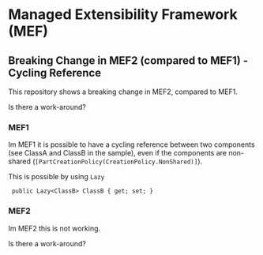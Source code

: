 # Managed Extensibility Framework (MEF)

## Breaking Change in MEF2 (compared to MEF1) - Cycling Reference

This repository shows a breaking change in MEF2, compared to MEF1.

Is there a work-around?

### MEF1

Im MEF1 it is possible to have a cycling reference between two components (see ClassA and ClassB in the sample),
even if the components are non-shared (``[PartCreationPolicy(CreationPolicy.NonShared)]``).

This is possible by using ``Lazy`` 

     public Lazy<ClassB> ClassB { get; set; }

### MEF2

Im MEF2 this is not working.

Is there a work-around?
